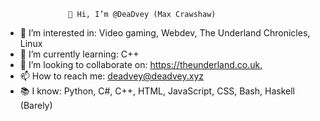                   👋 Hi, I’m @DeaDvey (Max Crawshaw)
- 👀 I’m interested in:                Video gaming, Webdev, The Underland Chronicles, Linux
- 🌱 I’m currently learning:           C++
- 💞️ I’m looking to collaborate on:    https://theunderland.co.uk, 
- 📫 How to reach me:                  deadvey@deadvey.xyz
- 📚 I know:                           Python, C#, C++, HTML, JavaScript, CSS, Bash, Haskell (Barely)        

<!---
DeaDvey/DeaDvey is a ✨ special ✨ repository because its `README.md` (this file) appears on your GitHub profile.
You can click the Preview link to take a look at your changes.
--->

